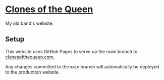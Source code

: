 # [Clones of the Queen](https://clonesofthequeen.com)

My old band's website.

## Setup

This website uses GitHub Pages to serve up the main branch to [clonesofthequeen.com](https://clonesofthequeen.com).

Any changes committed to the `main` branch will automatically be deployed to the production website.
